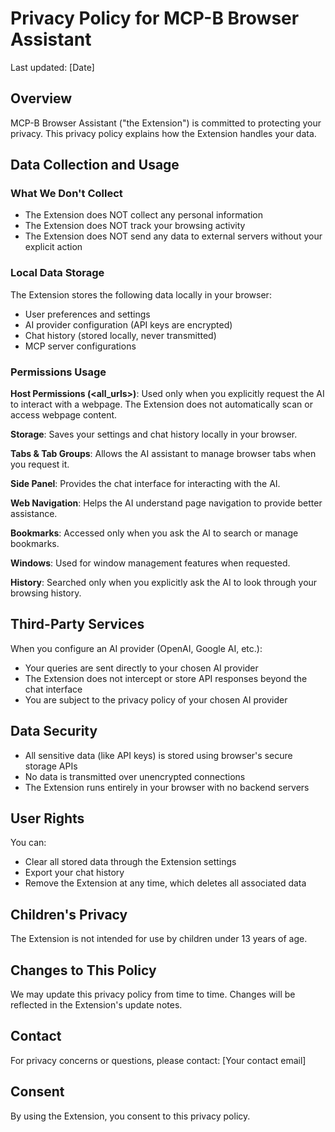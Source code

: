# Privacy Policy for MCP-B Browser Assistant

Last updated: [Date]

## Overview

MCP-B Browser Assistant ("the Extension") is committed to protecting your privacy. This privacy policy explains how the Extension handles your data.

## Data Collection and Usage

### What We Don't Collect

- The Extension does NOT collect any personal information
- The Extension does NOT track your browsing activity
- The Extension does NOT send any data to external servers without your explicit action

### Local Data Storage

The Extension stores the following data locally in your browser:

- User preferences and settings
- AI provider configuration (API keys are encrypted)
- Chat history (stored locally, never transmitted)
- MCP server configurations

### Permissions Usage

**Host Permissions (<all_urls>)**: Used only when you explicitly request the AI to interact with a webpage. The Extension does not automatically scan or access webpage content.

**Storage**: Saves your settings and chat history locally in your browser.

**Tabs & Tab Groups**: Allows the AI assistant to manage browser tabs when you request it.

**Side Panel**: Provides the chat interface for interacting with the AI.

**Web Navigation**: Helps the AI understand page navigation to provide better assistance.

**Bookmarks**: Accessed only when you ask the AI to search or manage bookmarks.

**Windows**: Used for window management features when requested.

**History**: Searched only when you explicitly ask the AI to look through your browsing history.

## Third-Party Services

When you configure an AI provider (OpenAI, Google AI, etc.):

- Your queries are sent directly to your chosen AI provider
- The Extension does not intercept or store API responses beyond the chat interface
- You are subject to the privacy policy of your chosen AI provider

## Data Security

- All sensitive data (like API keys) is stored using browser's secure storage APIs
- No data is transmitted over unencrypted connections
- The Extension runs entirely in your browser with no backend servers

## User Rights

You can:

- Clear all stored data through the Extension settings
- Export your chat history
- Remove the Extension at any time, which deletes all associated data

## Children's Privacy

The Extension is not intended for use by children under 13 years of age.

## Changes to This Policy

We may update this privacy policy from time to time. Changes will be reflected in the Extension's update notes.

## Contact

For privacy concerns or questions, please contact: [Your contact email]

## Consent

By using the Extension, you consent to this privacy policy.
